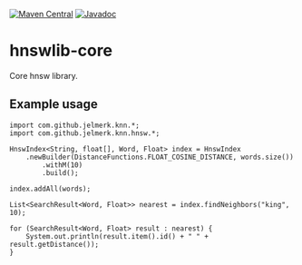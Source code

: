 [![Maven Central](https://maven-badges.herokuapp.com/maven-central/com.github.jelmerk/hnswlib-core/badge.svg)](https://maven-badges.herokuapp.com/maven-central/com.github.jelmerk/hnswlib-core) [![Javadoc](http://javadoc-badge.appspot.com/com.github.jelmerk/hnswlib-core.svg?label=javadoc)](http://javadoc-badge.appspot.com/com.github.jelmerk/hnswlib-core)


hnswlib-core
============

Core hnsw library.


Example usage
-------------

    import com.github.jelmerk.knn.*;
    import com.github.jelmerk.knn.hnsw.*;

    HnswIndex<String, float[], Word, Float> index = HnswIndex
        .newBuilder(DistanceFunctions.FLOAT_COSINE_DISTANCE, words.size())
            .withM(10)
            .build();

    index.addAll(words);
    
    List<SearchResult<Word, Float>> nearest = index.findNeighbors("king", 10);
    
    for (SearchResult<Word, Float> result : nearest) {
        System.out.println(result.item().id() + " " + result.getDistance());
    }
